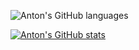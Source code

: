 ![Anton's GitHub languages](https://github-readme-stats.vercel.app/api/top-langs/?username=antonbashir&card_width=495)

[![Anton's GitHub stats](https://github-readme-stats.vercel.app/api?username=antonbashir&theme=tokyonight&show_icons=true&langs_count=8)](https://github.com/antonbashir)
